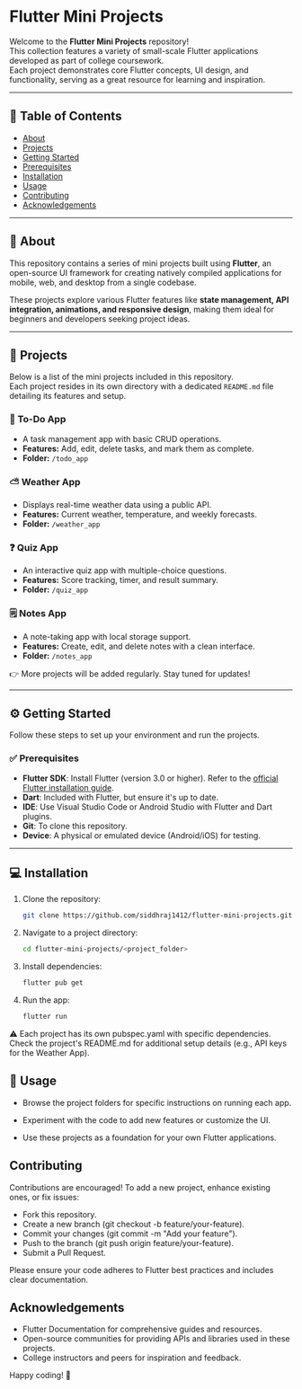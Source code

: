 # Flutter Mini Projects

Welcome to the **Flutter Mini Projects** repository!  
This collection features a variety of small-scale Flutter applications developed as part of college coursework.  
Each project demonstrates core Flutter concepts, UI design, and functionality, serving as a great resource for learning and inspiration.

---

## 📌 Table of Contents
- [About](#-about)  
- [Projects](#-projects)  
- [Getting Started](#%EF%B8%8F-getting-started)  
- [Prerequisites](#-prerequisites)  
- [Installation](#-installation)  
- [Usage](#-usage)  
- [Contributing](#contributing)  
- [Acknowledgements](#acknowledgements)  

---

## 📖 About
This repository contains a series of mini projects built using **Flutter**, an open-source UI framework for creating natively compiled applications for mobile, web, and desktop from a single codebase.  

These projects explore various Flutter features like **state management, API integration, animations, and responsive design**, making them ideal for beginners and developers seeking project ideas.

---

## 🚀 Projects
Below is a list of the mini projects included in this repository.  
Each project resides in its own directory with a dedicated `README.md` file detailing its features and setup.

### 📝 To-Do App
- A task management app with basic CRUD operations.  
- **Features:** Add, edit, delete tasks, and mark them as complete.  
- **Folder:** `/todo_app`

### ⛅ Weather App
- Displays real-time weather data using a public API.  
- **Features:** Current weather, temperature, and weekly forecasts.  
- **Folder:** `/weather_app`

### ❓ Quiz App
- An interactive quiz app with multiple-choice questions.  
- **Features:** Score tracking, timer, and result summary.  
- **Folder:** `/quiz_app`

### 🗒 Notes App
- A note-taking app with local storage support.  
- **Features:** Create, edit, and delete notes with a clean interface.  
- **Folder:** `/notes_app`

👉 More projects will be added regularly. Stay tuned for updates!

---

## ⚙️ Getting Started
Follow these steps to set up your environment and run the projects.

### ✅ Prerequisites
- **Flutter SDK**: Install Flutter (version 3.0 or higher). Refer to the [official Flutter installation guide](https://docs.flutter.dev/get-started/install).  
- **Dart**: Included with Flutter, but ensure it's up to date.  
- **IDE**: Use Visual Studio Code or Android Studio with Flutter and Dart plugins.  
- **Git**: To clone this repository.  
- **Device**: A physical or emulated device (Android/iOS) for testing.  

---

## 💻 Installation
1. Clone the repository:  
   ```bash
   git clone https://github.com/siddhraj1412/flutter-mini-projects.git

2. Navigate to a project directory:
   ```bash
   cd flutter-mini-projects/<project_folder>

3. Install dependencies:
   ```bash
   flutter pub get

4. Run the app:
   ```bash
   flutter run

⚠️ Each project has its own pubspec.yaml with specific dependencies.
Check the project's README.md for additional setup details (e.g., API keys for the Weather App).

## 🎯 Usage

- Browse the project folders for specific instructions on running each app.

- Experiment with the code to add new features or customize the UI.

- Use these projects as a foundation for your own Flutter applications.

## Contributing
Contributions are encouraged! To add a new project, enhance existing ones, or fix issues:

- Fork this repository.
- Create a new branch (git checkout -b feature/your-feature).
- Commit your changes (git commit -m "Add your feature").
- Push to the branch (git push origin feature/your-feature).
- Submit a Pull Request.

Please ensure your code adheres to Flutter best practices and includes clear documentation.

## Acknowledgements

- Flutter Documentation for comprehensive guides and resources.
- Open-source communities for providing APIs and libraries used in these projects.
- College instructors and peers for inspiration and feedback.

Happy coding! 🚀
